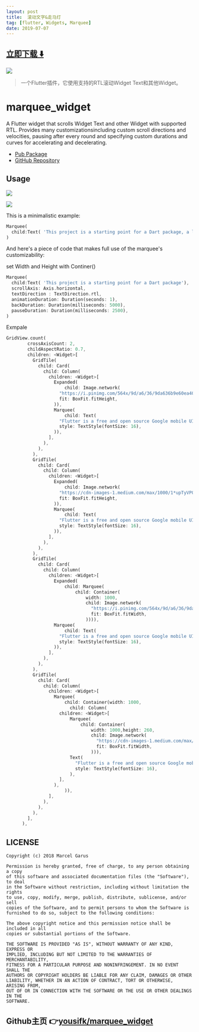 ```yaml
---
layout: post
title:  滚动文字&走马灯
tag: [flutter, Widgets, Marquee]
date: 2019-07-07
---
```


 


## [立即下载 ️⬇️ ](https://codeload.github.com/yousifk/marquee_widget/zip/master) 


 
![](https://flutterawesome.com/content/images/2019/06/marquee_widget.jpg)
 
>
> 一个Flutter插件，它使用支持的RTL滚动Widget Text和其他Widget。
>

 
# marquee_widget

A Flutter widget that scrolls Widget Text and other Widget with supported RTL.
Provides many customizationsincluding custom scroll directions and velocities, 
pausing after every round and specifying custom durations and curves for
accelerating and decelerating.


- [Pub Package](https://pub.dartlang.org/packages/marquee_widget)
- [GitHub Repository](https://github.com/yousifk/marquee_widget)

## Usage


![](https://raw.githubusercontent.com/yousifk/marquee_widget/master/Image/screenShot.gif)


![](https://youtu.be/nhRpEIibKJQ)


This is a minimalistic example:

```dart
Marquee(
  child:Text( 'This project is a starting point for a Dart package, a library module containing code that can be shared easily across multiple Flutter or Dart projects. '),
)
```

And here's a piece of code that makes full use of the marquee's
customizability:

set Width and Height 
with Continer()

```dart
Marquee(
  child:Text( 'This project is a starting point for a Dart package'),
  scrollAxis: Axis.horizontal,
  textDirection : TextDirection.rtl,
  animationDuration: Duration(seconds: 1),
  backDuration: Duration(milliseconds: 5000),
  pauseDuration: Duration(milliseconds: 2500),
)
```











Exmpale


```dart
GridView.count(
        crossAxisCount: 2,
        childAspectRatio: 0.7,
        children: <Widget>[
          GridTile(
            child: Card(
              child: Column(
                children: <Widget>[
                  Expanded(
                      child: Image.network(
                    "https://i.pinimg.com/564x/9d/a6/36/9da636b9e60ea40b18921b0053b7d486.jpg",
                    fit: BoxFit.fitHeight,
                  )),
                  Marquee(
                      child: Text(
                    "Flutter is a free and open source Google mobile UI ",
                    style: TextStyle(fontSize: 16),
                  )),
                ],
              ),
            ),
          ),
          GridTile(
            child: Card(
              child: Column(
                children: <Widget>[
                  Expanded(
                      child: Image.network(
                    "https://cdn-images-1.medium.com/max/1000/1*upTyVPOfBb0c4o1r57C9_w.png",
                    fit: BoxFit.fitHeight,
                  )),
                  Marquee(
                      child: Text(
                    "Flutter is a free and open source Google mobile UI ",
                    style: TextStyle(fontSize: 16),
                  )),
                ],
              ),
            ),
          ),
          GridTile(
            child: Card(
              child: Column(
                children: <Widget>[
                  Expanded(
                      child: Marquee(
                          child: Container(
                              width: 1000,
                              child: Image.network(
                                "https://i.pinimg.com/564x/9d/a6/36/9da636b9e60ea40b18921b0053b7d486.jpg",
                                fit: BoxFit.fitWidth,
                              )))),
                  Marquee(
                      child: Text(
                    "Flutter is a free and open source Google mobile UI ",
                    style: TextStyle(fontSize: 16),
                  )),
                ],
              ),
            ),
          ),
          GridTile(
            child: Card(
              child: Column(
                children: <Widget>[
                  Marquee(
                      child: Container(width: 1000,
                        child: Column(
                    children: <Widget>[
                        Marquee(
                            child: Container(
                                width: 1000,height: 260,
                                child: Image.network(
                                  "https://cdn-images-1.medium.com/max/1000/1*upTyVPOfBb0c4o1r57C9_w.png",
                                  fit: BoxFit.fitWidth,
                                ))),
                        Text(
                          "Flutter is a free and open source Google mobile UI ",
                          style: TextStyle(fontSize: 16),
                        ),
                    ],
                  ),
                      )),
                ],
              ),
            ),
          ),
        ],
      ),
```








## LICENSE

```
Copyright (c) 2018 Marcel Garus

Permission is hereby granted, free of charge, to any person obtaining a copy
of this software and associated documentation files (the "Software"), to deal
in the Software without restriction, including without limitation the rights
to use, copy, modify, merge, publish, distribute, sublicense, and/or sell
copies of the Software, and to permit persons to whom the Software is
furnished to do so, subject to the following conditions:

The above copyright notice and this permission notice shall be included in all
copies or substantial portions of the Software.

THE SOFTWARE IS PROVIDED "AS IS", WITHOUT WARRANTY OF ANY KIND, EXPRESS OR
IMPLIED, INCLUDING BUT NOT LIMITED TO THE WARRANTIES OF MERCHANTABILITY,
FITNESS FOR A PARTICULAR PURPOSE AND NONINFRINGEMENT. IN NO EVENT SHALL THE
AUTHORS OR COPYRIGHT HOLDERS BE LIABLE FOR ANY CLAIM, DAMAGES OR OTHER
LIABILITY, WHETHER IN AN ACTION OF CONTRACT, TORT OR OTHERWISE, ARISING FROM,
OUT OF OR IN CONNECTION WITH THE SOFTWARE OR THE USE OR OTHER DEALINGS IN THE
SOFTWARE.
```

## Github主页 👉[yousifk/marquee_widget](http://github.com/yousifk/marquee_widget)